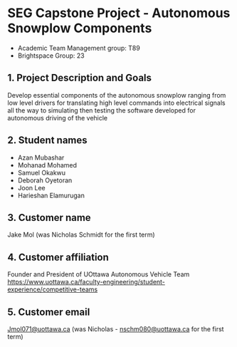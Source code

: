 #  SEG Capstone Project - Autonomous Snowplow Components
- Academic Team Management group: T89
- Brightspace Group: 23
## 1. Project Description and Goals
Develop essential components of the autonomous snowplow ranging from low level drivers for translating high level commands into electrical signals all the way to simulating then testing the software developed for autonomous driving of the vehicle

## 2. Student names
- Azan Mubashar
- Mohanad Mohamed
- Samuel Okakwu
- Deborah Oyetoran
- Joon Lee
- Harieshan Elamurugan

## 3. Customer name
Jake Mol (was Nicholas Schmidt for the first term)

## 4. Customer affiliation
Founder and President of UOttawa Autonomous Vehicle Team https://www.uottawa.ca/faculty-engineering/student-experience/competitive-teams

## 5. Customer email
Jmol071@uottawa.ca (was Nicholas - nschm080@uottawa.ca for the first term)
